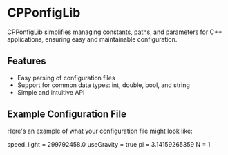 # CPPonfigLib

CPPonfigLib simplifies managing constants, paths, and parameters for C++ applications, ensuring easy and maintainable configuration.

## Features

- Easy parsing of configuration files
- Support for common data types: int, double, bool, and string
- Simple and intuitive API

## Example Configuration File

Here's an example of what your configuration file might look like:

speed_light = 299792458.0
useGravity = true
pi = 3.14159265359
N = 1


